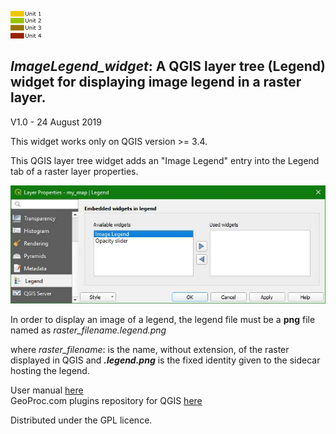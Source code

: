 ![](icon.png) 
## *ImageLegend_widget*: A QGIS layer tree (Legend) widget for displaying image legend in a raster layer.

V1.0 - 24 August 2019

This widget works only on QGIS version >= 3.4.

This QGIS layer tree widget adds an "Image Legend" entry into the Legend tab of a raster layer properties.

![](wil2.jpg)

In order to display an image of a legend, the legend file must be a **png** file named as *raster_filename.legend.png*

where *raster_filename*: is the name, without extension, of the raster displayed in QGIS and ***.legend.png*** is the fixed identity given to the sidecar hosting the legend.

User manual [here](http://www.geoproc.com/free/image_legend_widget.htm)<br>
GeoProc.com plugins repository for QGIS [here](http://www.geoproc.com/free/plugins.xml)

Distributed under the GPL licence.